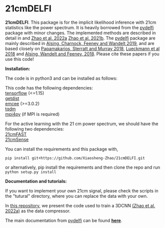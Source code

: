 # 21cmDELFI

**21cmDELFI**. This package is for the implicit likelihood inference with 21cm statistics like the power spectrum. It is heavily borrowed from the [pydelfi](https://github.com/justinalsing/pydelfi) package with minor changes. The implemented methods are described in detail in and  [Zhao et al. 2022a](https://arxiv.org/abs/2105.03344) [Zhao et al. 2021b](https://arxiv.com/). The [pydelfi](https://github.com/justinalsing/pydelfi) package are mainly described in [Alsing, Charnock, Feeney and Wandelt 2019](https://arxiv.org/abs/1903.00007), and are based closely on [Papamakarios, Sterratt and Murray 2018](https://arxiv.org/pdf/1805.07226.pdf), [Lueckmann et al 2018](https://arxiv.org/abs/1805.09294) and [Alsing, Wandelt and Feeney, 2018](https://academic.oup.com/mnras/article-abstract/477/3/2874/4956055?redirectedFrom=fulltext). Please cite these papers if you use this code!

**Installation:**

The code is in python3 and can be installed as follows:<br>

This code  has the following dependencies:<br>
[tensorflow](https://www.tensorflow.org) (<=1.15) <br> 
[getdist](http://getdist.readthedocs.io/en/latest/)<br>
[emcee](http://dfm.io/emcee/current/) (>=3.0.2)<br>
[tqdm](https://github.com/tqdm/tqdm)<br>
[mpi4py](https://mpi4py.readthedocs.io/en/stable/) (if MPI is required)<br>

For the active learning with the 21 cm power spectrum, we should have the following two dependencies:<br>
[21cmFAST](https://github.com/andreimesinger/21cmFAST) <br>
[21cmSense](https://github.com/steven-murray/21cmSense) <br>

You can install the requirements and this package with,
```
pip install git+https://github.com/Xiaosheng-Zhao/21cmDELFI.git
```
or alternatively, pip install the requirements and then clone the repo and run `python setup.py install`


**Documentation and tutorials:** 

If you want to implement your own 21cm signal, please check the scripts in the "tutural" directory, where you can replace the data with your own.<br> 

In [this repository](https://github.com/Xiaosheng-Zhao/DELFI-3DCNN), we present the code used to train a 3DCNN [(Zhao et al. 2022a)](https://arxiv.org/abs/2105.03344) as the data compressor.

The main documentation from [pydelfi](https://github.com/justinalsing/pydelfi) can be found **[here](https://pydelfi.readthedocs.io/en/latest/)**.

